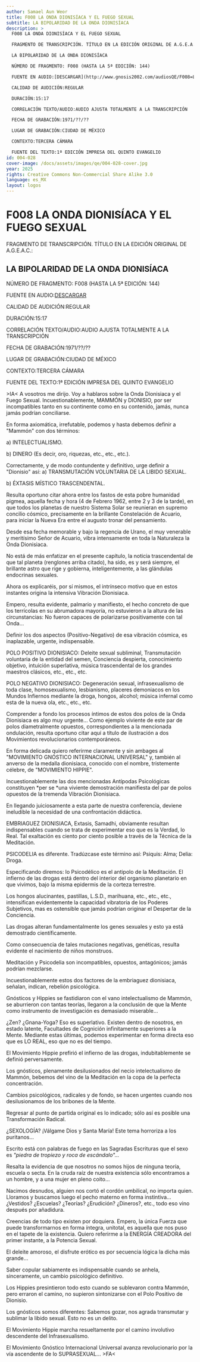 ```yaml
---
author: Samael Aun Weor
title: F008 LA ONDA DIONISÍACA Y EL FUEGO SEXUAL
subtitle: LA BIPOLARIDAD DE LA ONDA DIONISÍACA
description: >
  F008 LA ONDA DIONISÍACA Y EL FUEGO SEXUAL

  FRAGMENTO DE TRANSCRIPCIÓN. TÍTULO EN LA EDICIÓN ORIGINAL DE A.G.E.A.C.:

  LA BIPOLARIDAD DE LA ONDA DIONISÍACA

  NÚMERO DE FRAGMENTO: F008 (HASTA LA 5ª EDICIÓN: 144)

  FUENTE EN AUDIO:[DESCARGAR](http://www.gnosis2002.com/audiosQE/F008=LA-ONDA-DIONISIACA-Y-EL-FUEGO-SEXUAL.zip)

  CALIDAD DE AUDICIÓN:REGULAR

  DURACIÓN:15:17

  CORRELACIÓN TEXTO/AUDIO:AUDIO AJUSTA TOTALMENTE A LA TRANSCRIPCIÓN

  FECHA DE GRABACIÓN:1971/??/??

  LUGAR DE GRABACIÓN:CIUDAD DE MÉXICO

  CONTEXTO:TERCERA CÁMARA

  FUENTE DEL TEXTO:1ª EDICIÓN IMPRESA DEL QUINTO EVANGELIO
id: 004-028
cover-image: /docs/assets/images/qe/004-028-cover.jpg
year: 2025
rights: Creative Commons Non-Commercial Share Alike 3.0
language: es_MX
layout: logos
---
```

# F008 LA ONDA DIONISÍACA Y EL FUEGO SEXUAL

FRAGMENTO DE TRANSCRIPCIÓN. TÍTULO EN LA EDICIÓN ORIGINAL DE A.G.E.A.C.:

## LA BIPOLARIDAD DE LA ONDA DIONISÍACA

NÚMERO DE FRAGMENTO: F008 (HASTA LA 5ª EDICIÓN: 144)

FUENTE EN AUDIO:[DESCARGAR](http://www.gnosis2002.com/audiosQE/F008=LA-ONDA-DIONISIACA-Y-EL-FUEGO-SEXUAL.zip)

CALIDAD DE AUDICIÓN:REGULAR

DURACIÓN:15:17

CORRELACIÓN TEXTO/AUDIO:AUDIO AJUSTA TOTALMENTE A LA TRANSCRIPCIÓN

FECHA DE GRABACIÓN:1971/??/??

LUGAR DE GRABACIÓN:CIUDAD DE MÉXICO

CONTEXTO:TERCERA CÁMARA

FUENTE DEL TEXTO:1ª EDICIÓN IMPRESA DEL QUINTO EVANGELIO

\>IA< A vosotros me dirijo. Voy a hablaros sobre la Onda Dionisiaca y el Fuego Sexual. Incuestionablemente, MAMMÓN y DIONISIO, por ser incompatibles tanto en su continente como en su contenido, jamás, nunca jamás podrían conciliarse.

En forma axiomática, irrefutable, podemos y hasta debemos definir a "Mammón" con dos términos:

a) INTELECTUALISMO.

b) DINERO (Es decir, oro, riquezas, etc., etc., etc.).

Correctamente, y de modo contundente y definitivo, urge definir a "Dionisio" así: a) TRANSMUTACIÓN VOLUNTARIA DE LA LIBIDO SEXUAL.

b) ÉXTASIS MÍSTICO TRASCENDENTAL.

Resulta oportuno citar ahora entre los fastos de esta pobre humanidad pigmea, aquella fecha y hora (4 de Febrero 1962, entre 2 y 3 de la tarde), en que todos los planetas de nuestro Sistema Solar se reunieran en supremo concilio cósmico, precisamente en la brillante Constelación de Acuario, para iniciar la Nueva Era entre el augusto tronar del pensamiento.

Desde esa fecha memorable y bajo la regencia de Urano, el muy venerable y meritísimo Señor de Acuario, vibra intensamente en toda la Naturaleza la Onda Dionisiaca.

No está de más enfatizar en el presente capítulo, la noticia trascendental de que tal planeta (renglones arriba citado), ha sido, es y será siempre, el brillante astro que rige y gobierna, inteligentemente, a las glándulas endocrinas sexuales.

Ahora os explicaréis, por sí mismos, el intrínseco motivo que en estos instantes origina la intensiva Vibración Dionisiaca.

Empero, resulta evidente, palmario y manifiesto, el hecho concreto de que los terrícolas en su abrumadora mayoría, no estuvieron a la altura de las circunstancias: No fueron capaces de polarizarse positivamente con tal Onda...

Definir los dos aspectos (Positivo-Negativo) de esa vibración cósmica, es inaplazable, urgente, indispensable.

POLO POSITIVO DIONISIACO: Deleite sexual subliminal, Transmutación voluntaria de la entidad del semen, Conciencia despierta, conocimiento objetivo, intuición superlativa, música trascendental de los grandes maestros clásicos, etc., etc., etc.

POLO NEGATIVO DIONISIACO: Degeneración sexual, infrasexualismo de toda clase, homosexualismo, lesbianismo, placeres demoniacos en los Mundos Infiernos mediante la droga, hongos, alcohol; música infernal como esta de la nueva ola, etc., etc., etc.

Comprender a fondo los procesos íntimos de estos dos polos de la Onda Dionisiaca es algo muy urgente... Como ejemplo viviente de este par de polos diametralmente opuestos, correspondientes a la mencionada ondulación, resulta oportuno citar aquí a título de ilustración a dos Movimientos revolucionarios contemporáneos.

En forma delicada quiero referirme claramente y sin ambages al "MOVIMIENTO GNÓSTICO INTERNACIONAL UNIVERSAL" y, también al anverso de la medalla dionisiaca, conocido con el nombre, tristemente célebre, de "MOVIMIENTO HIPPIE".

Incuestionablemente las dos mencionadas Antípodas Psicológicas constituyen *per se *una viviente demostración manifiesta del par de polos opuestos de la tremenda Vibración Dionisiaca.

En llegando juiciosamente a esta parte de nuestra conferencia, deviene ineludible la necesidad de una confrontación didáctica.

EMBRIAGUEZ DIONISIACA, Extasis, Samadhi, obviamente resultan indispensables cuando se trata de experimentar eso que es la Verdad, lo Real. Tal exaltación es ciento por ciento posible a través de la Técnica de la Meditación.

PSICODELIA es diferente. Tradúzcase este término así: Psiquis: Alma; Delia: Droga.

Especificando diremos: lo Psicodélico es el antipolo de la Meditación. El infierno de las drogas está dentro del interior del organismo planetario en que vivimos, bajo la misma epidermis de la corteza terrestre.

Los hongos alucinantes, pastillas, L.S.D., marihuana, etc., etc., etc., intensifican evidentemente la capacidad vibratoria de los Poderes Subjetivos, mas es ostensible que jamás podrían originar el Despertar de la Conciencia.

Las drogas alteran fundamentalmente los genes sexuales y esto ya está demostrado científicamente.

Como consecuencia de tales mutaciones negativas, genéticas, resulta evidente el nacimiento de niños monstruos.

Meditación y Psicodelia son incompatibles, opuestos, antagónicos; jamás podrían mezclarse.

Incuestionablemente estos dos factores de la embriaguez dionisiaca, señalan, indican, rebelión psicológica.

Gnósticos y Hippies se fastidiaron con el vano intelectualismo de Mammón, se aburrieron con tantas teorías, llegaron a la conclusión de que la Mente como instrumento de investigación es demasiado miserable...

¿Zen? ¿Gnana-Yoga? Eso es superlativo. Existen dentro de nosotros, en estado latente, Facultades de Cognición infinitamente superiores a la Mente. Mediante estas últimas, podemos experimentar en forma directa eso que es LO REAL, eso que no es del tiempo.

El Movimiento Hippie prefirió el infierno de las drogas, indubitablemente se definió perversamente.

Los gnósticos, plenamente desilusionados del necio intelectualismo de Mammón, bebemos del vino de la Meditación en la copa de la perfecta concentración.

Cambios psicológicos, radicales y de fondo, se hacen urgentes cuando nos desilusionamos de los bribones de la Mente.

Regresar al punto de partida original es lo indicado; sólo así es posible una Transformación Radical.

¿SEXOLOGÍA? ¡Válgame Dios y Santa María! Este tema horroriza a los puritanos...

Escrito está con palabras de fuego en las Sagradas Escrituras que el sexo es *"piedra de tropiezo y roca de escándalo"...*

Resalta la evidencia de que nosotros no somos hijos de ninguna teoría, escuela o secta. En la cruda raíz de nuestra existencia sólo encontramos a un hombre, y a una mujer en pleno coito...

Nacimos desnudos, alguien nos cortó el cordón umbilical, no importa quien. Lloramos y buscamos luego el pecho materno en forma instintiva... ¿Vestidos? ¿Escuelas? ¿Teorías? ¿Erudición? ¿Dineros?, etc., todo eso vino después por añadidura.

Creencias de todo tipo existen por doquiera. Empero, la única Fuerza que puede transformarnos en forma íntegra, unitotal, es aquella que nos puso en el tapete de la existencia. Quiero referirme a la ENERGÍA CREADORA del primer instante, a la Potencia Sexual.

El deleite amoroso, el disfrute erótico es por secuencia lógica la dicha más grande...

Saber copular sabiamente es indispensable cuando se anhela, sinceramente, un cambio psicológico definitivo.

Los Hippies presintieron todo esto cuando se sublevaron contra Mammón, pero erraron el camino, no supieron sintonizarse con el Polo Positivo de Dionisio.

Los gnósticos somos diferentes: Sabemos gozar, nos agrada transmutar y sublimar la libido sexual. Esto no es un delito.

El Movimiento Hippie marcha resueltamente por el camino involutivo descendente del Infrasexualismo.

El Movimiento Gnóstico Internacional Universal avanza revolucionario por la vía ascendente de lo SUPRASEXUAL... \>FA<

